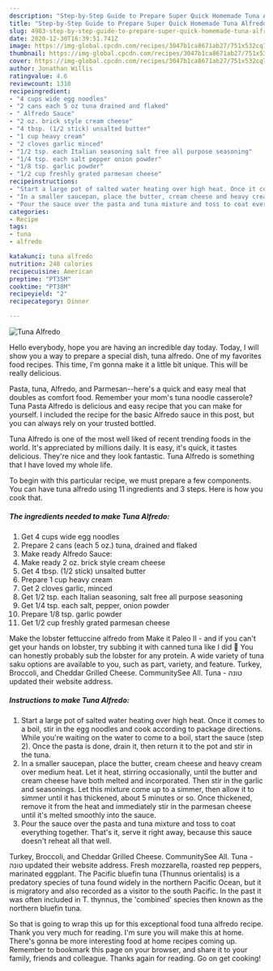 ```yaml
---
description: "Step-by-Step Guide to Prepare Super Quick Homemade Tuna Alfredo"
title: "Step-by-Step Guide to Prepare Super Quick Homemade Tuna Alfredo"
slug: 4983-step-by-step-guide-to-prepare-super-quick-homemade-tuna-alfredo
date: 2020-12-30T16:39:51.741Z
image: https://img-global.cpcdn.com/recipes/3047b1ca8671ab27/751x532cq70/tuna-alfredo-recipe-main-photo.jpg
thumbnail: https://img-global.cpcdn.com/recipes/3047b1ca8671ab27/751x532cq70/tuna-alfredo-recipe-main-photo.jpg
cover: https://img-global.cpcdn.com/recipes/3047b1ca8671ab27/751x532cq70/tuna-alfredo-recipe-main-photo.jpg
author: Jonathan Willis
ratingvalue: 4.6
reviewcount: 1310
recipeingredient:
- "4 cups wide egg noodles"
- "2 cans each 5 oz tuna drained and flaked"
- " Alfredo Sauce"
- "2 oz. brick style cream cheese"
- "4 tbsp. (1/2 stick) unsalted butter"
- "1 cup heavy cream"
- "2 cloves garlic minced"
- "1/2 tsp. each Italian seasoning salt free all purpose seasoning"
- "1/4 tsp. each salt pepper onion powder"
- "1/8 tsp. garlic powder"
- "1/2 cup freshly grated parmesan cheese"
recipeinstructions:
- "Start a large pot of salted water heating over high heat. Once it comes to a boil, stir in the egg noodles and cook according to package directions. While you&#39;re waiting on the water to come to a boil, start the sauce (step 2). Once the pasta is done, drain it, then return it to the pot and stir in the tuna."
- "In a smaller saucepan, place the butter, cream cheese and heavy cream over medium heat. Let it heat, stirring occasionally, until the butter and cream cheese have both melted and incorporated. Then stir in the garlic and seasonings. Let this mixture come up to a simmer, then allow it to simmer until it has thickened, about 5 minutes or so. Once thickened, remove it from the heat and immediately stir in the parmesan cheese until it&#39;s melted smoothly into the sauce."
- "Pour the sauce over the pasta and tuna mixture and toss to coat everything together. That&#39;s it, serve it right away, because this sauce doesn&#39;t reheat all that well."
categories:
- Recipe
tags:
- tuna
- alfredo

katakunci: tuna alfredo 
nutrition: 248 calories
recipecuisine: American
preptime: "PT35M"
cooktime: "PT38M"
recipeyield: "2"
recipecategory: Dinner

---
```



![Tuna Alfredo](https://img-global.cpcdn.com/recipes/3047b1ca8671ab27/751x532cq70/tuna-alfredo-recipe-main-photo.jpg)

Hello everybody, hope you are having an incredible day today. Today, I will show you a way to prepare a special dish, tuna alfredo. One of my favorites food recipes. This time, I'm gonna make it a little bit unique. This will be really delicious.

Pasta, tuna, Alfredo, and Parmesan--here&#39;s a quick and easy meal that doubles as comfort food. Remember your mom&#39;s tuna noodle casserole? Tuna Pasta Alfredo is delicious and easy recipe that you can make for yourself. I included the recipe for the basic Alfredo sauce in this post, but you can always rely on your trusted bottled.

Tuna Alfredo is one of the most well liked of recent trending foods in the world. It's appreciated by millions daily. It is easy, it's quick, it tastes delicious. They're nice and they look fantastic. Tuna Alfredo is something that I have loved my whole life.


To begin with this particular recipe, we must prepare a few components. You can have tuna alfredo using 11 ingredients and 3 steps. Here is how you cook that.

<!--inarticleads1-->

##### The ingredients needed to make Tuna Alfredo:

1. Get 4 cups wide egg noodles
1. Prepare 2 cans (each 5 oz.) tuna, drained and flaked
1. Make ready  Alfredo Sauce:
1. Make ready 2 oz. brick style cream cheese
1. Get 4 tbsp. (1/2 stick) unsalted butter
1. Prepare 1 cup heavy cream
1. Get 2 cloves garlic, minced
1. Get 1/2 tsp. each Italian seasoning, salt free all purpose seasoning
1. Get 1/4 tsp. each salt, pepper, onion powder
1. Prepare 1/8 tsp. garlic powder
1. Get 1/2 cup freshly grated parmesan cheese


Make the lobster fettuccine alfredo from Make it Paleo II - and if you can&#39;t get your hands on lobster, try subbing it with canned tuna like I did 🙂 You can honestly probably sub the lobster for any protein. A wide variety of tuna saku options are available to you, such as part, variety, and feature. Turkey, Broccoli, and Cheddar Grilled Cheese. CommunitySee All. ‎Tuna - טונה‎ updated their website address. 

<!--inarticleads2-->

##### Instructions to make Tuna Alfredo:

1. Start a large pot of salted water heating over high heat. Once it comes to a boil, stir in the egg noodles and cook according to package directions. While you&#39;re waiting on the water to come to a boil, start the sauce (step 2). Once the pasta is done, drain it, then return it to the pot and stir in the tuna.
1. In a smaller saucepan, place the butter, cream cheese and heavy cream over medium heat. Let it heat, stirring occasionally, until the butter and cream cheese have both melted and incorporated. Then stir in the garlic and seasonings. Let this mixture come up to a simmer, then allow it to simmer until it has thickened, about 5 minutes or so. Once thickened, remove it from the heat and immediately stir in the parmesan cheese until it&#39;s melted smoothly into the sauce.
1. Pour the sauce over the pasta and tuna mixture and toss to coat everything together. That&#39;s it, serve it right away, because this sauce doesn&#39;t reheat all that well.


Turkey, Broccoli, and Cheddar Grilled Cheese. CommunitySee All. ‎Tuna - טונה‎ updated their website address. Fresh mozzarella, roasted rep peppers, marinated eggplant. The Pacific bluefin tuna (Thunnus orientalis) is a predatory species of tuna found widely in the northern Pacific Ocean, but it is migratory and also recorded as a visitor to the south Pacific. In the past it was often included in T. thynnus, the &#39;combined&#39; species then known as the northern bluefin tuna. 

So that is going to wrap this up for this exceptional food tuna alfredo recipe. Thank you very much for reading. I'm sure you will make this at home. There's gonna be more interesting food at home recipes coming up. Remember to bookmark this page on your browser, and share it to your family, friends and colleague. Thanks again for reading. Go on get cooking!
